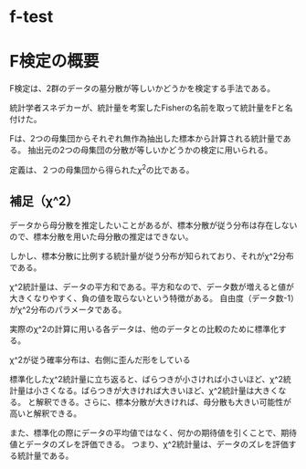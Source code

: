 # f-test

# F検定の概要
F検定は、2群のデータの墓分散が等しいかどうかを検定する手法である。

統計学者スネデカーが、統計量を考案したFisherの名前を取って統計量をFと名付けた。

Fは、2つの母集団からそれぞれ無作為抽出した標本から計算される統計量である。
抽出元の2つの母集団の分散が等しいかどうかの検定に用いられる。

定義は、２つの母集団から得られた$\chi^2$の比である。


## 補足（χ^2）
データから母分散を推定したいことがあるが、標本分散が従う分布は存在しないので、標本分散を用いた母分散の推定はできない。

しかし、標本分散に比例する統計量が従う分布が知られており、それがχ^2分布である。

χ^2統計量は、データの平方和である。平方和なので、データ数が増えると値が大きくなりやすく、負の値を取らないという特徴がある。
自由度（データ数-1）がχ^2分布のパラメータである。

実際のχ^2の計算に用いる各データは、他のデータとの比較のために標準化する。 

χ^2が従う確率分布は、右側に歪んだ形をしている

標準化したχ^2統計量に立ち返ると、ばらつきが小さければ小さいほど、χ^2統計量は小さくなる。ばらつきが大きければ大きいほど、χ^2統計量は大きくなる。
と解釈できる。さらに、標本分散が大きければ、母分散も大きい可能性が高いと解釈できる。

また、標準化の際にデータの平均値ではなく、何かの期待値を引くことで、期待値とデータのズレを評価できる。
つまり、χ^2統計量は、データのズレを評価する統計量である。
